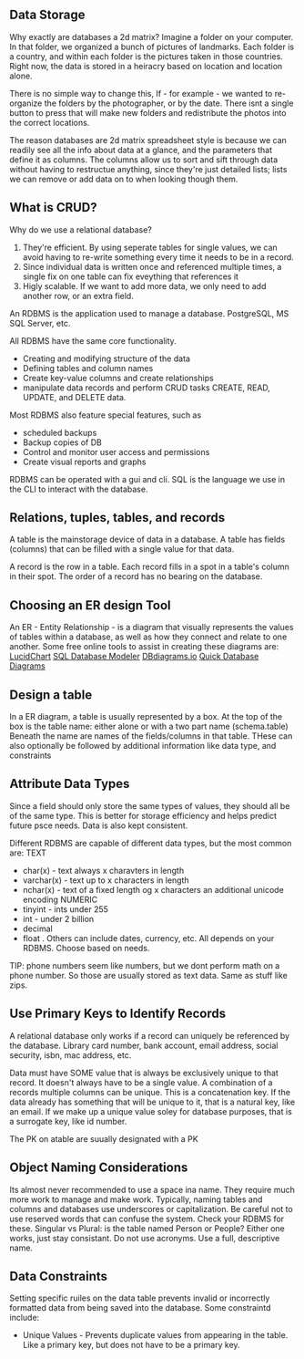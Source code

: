 ## Data Storage
Why exactly are databases a 2d matrix?
Imagine a folder on your computer.
In that folder, we organized a bunch of pictures of landmarks. Each folder is a country, and within each folder is the pictures taken in those countries.
Right now, the data is stored in a heiracry based on location and location alone.

There is no simple way to change this, If - for example - we wanted to re-organize the folders by the photographer, or by the date. There isnt a single button to press that will make new folders and redistribute the photos into the correct locations.

The reason databases are 2d matrix spreadsheet style is because we can readily see all the info about data at a glance, and the parameters that define it as columns.
The columns allow us to sort and sift through data without having to restructue anything, since they're just detailed lists; lists we can remove or add data on to when looking though them.

## What is CRUD?
Why do we use a relational database?
1. They're efficient. By using seperate tables for single values, we can avoid having to re-write something every time it needs to be in a record.
2. Since individual data is written once and referenced multiple times, a single fix on one table can fix eveything that references it
3. Higly scalable. If we want to add more data, we only need to add another row, or an extra field.

An RDBMS is the application used to manage a database. PostgreSQL, MS SQL Server, etc.

All RDBMS have the same core functionality.
- Creating and modifying structure of the data
- Defining tables and column names
- Create key-value columns and create relationships
- manipulate data records and perform CRUD tasks
CREATE, READ, UPDATE, and DELETE data.

Most RDBMS also feature special features, such as
- scheduled backups
- Backup copies of DB
- Control and monitor user access and permissions
- Create visual reports and graphs

RDBMS can be operated with a gui and cli. SQL is the language we use in the CLI to interact with the database.

## Relations, tuples, tables, and records
A table is the mainstorage device of data in a database. A table has fields (columns) that can be filled with a single value for that data.

A record is the row in a table. Each record fills in a spot in a table's column in their spot. The order of a record has no bearing on the database.

## Choosing an ER design Tool
An ER - Entity Relationship - is a diagram that visually represents the values of tables within a database, as well as how they connect and relate to one another.
Some free online tools to assist in creating these diagrams are:
[LucidChart](https://lucid.app/documents#/documents?folder_id=home)
[SQL Database Modeler](https://sqldbm.com/Home/)
[DBdiagrams.io](https://dbdiagram.io/home)
[Quick Database Diagrams](https://www.quickdatabasediagrams.com/)

## Design a table
In a ER diagram, a table is usually represented by a box. At the top of the box is the table name: either alone or with a two part name (schema.table)
Beneath the name are names of the fields/columns in that table. THese can also optionally be followed by additional information like data type, and constraints

## Attribute Data Types
Since a field should only store the same types of values, they should all be of the same type.
This is better for storage efficiency and helps predict future psce needs.
Data is also kept consistent.

Different RDBMS are capable of different data types, but the most common are:
TEXT
- char(x) - text always x charavters in length
- varchar(x) - text up to x characters in length
- nchar(x) - text of a fixed length og x characters an additional unicode encoding
NUMERIC
- tinyint - ints under 255
- int - under 2 billion
- decimal
- float
.
Others can include dates, currency, etc. All depends on your RDBMS. Choose based on needs.

TIP: phone numbers seem like numbers, but we dont perform math on a phone number. So those are usually stored as text data. Same as stuff like zips.

## Use Primary Keys to Identify Records
A relational database only works if a record can uniquely be referenced by the database. Library card number, bank account, email address, social security, isbn, mac address, etc.

Data must have SOME value that is always be exclusively unique to that record.
It doesn't always have to be a single value. A combination of a records multiple columns can be unique. This is a concatenation key.
If the data already has something that will be unique to it, that is a natural key, like an email.
If we make up a unique value soley for database purposes, that is a surrogate key, like id number.

The PK on  atable are suually designated with a PK

## Object Naming Considerations
Its almost never recommended to use a space ina name. They require much more work to manage and make work. Typically, naming tables and columns and databases use underscores or capitalization.
Be careful not to use reserved words that can confuse the system. Check your RDBMS for these.
Singular vs Plural: is the table named Person or People? Either one works, just stay consistant.
Do not use acronyms. Use a full, descriptive name.

## Data Constraints
Setting specific ruiles on the data table prevents invalid or incorrectly formatted data from being saved into the database.
Some constraintd include:
- Unique Values - Prevents duplicate values from appearing in the table. Like a primary key, but does not have to be a primary key.
